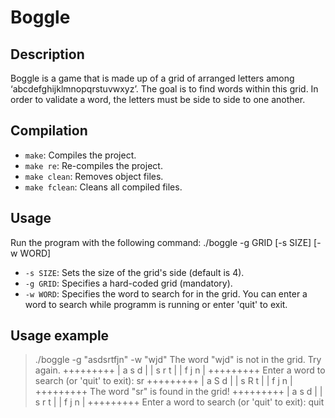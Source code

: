 # Boggle
## Description
Boggle is a game that is made up of a grid of arranged letters among ‘abcdefghijklmnopqrstuvwxyz’. The
goal is to find words within this grid. In order to validate a word, the letters must be side to side to one
another.
## Compilation
- `make`: Compiles the project.
- `make re`: Re-compiles the project.
- `make clean`: Removes object files.
- `make fclean`: Cleans all compiled files.
## Usage
Run the program with the following command:
./boggle -g GRID [-s SIZE] [-w WORD]
- `-s SIZE`: Sets the size of the grid's side (default is 4).
- `-g GRID`: Specifies a hard-coded grid (mandatory).
- `-w WORD`: Specifies the word to search for in the grid.
You can enter a word to search while programm is running or enter 'quit' to exit.
## Usage example
> ./boggle -g "asdsrtfjn" -w "wjd"
The word "wjd" is not in the grid. Try again.
+++++++++
| a s d |
| s r t |
| f j n |
+++++++++
Enter a word to search (or 'quit' to exit): sr
+++++++++
| a S d |
| s R t |
| f j n |
+++++++++
The word "sr" is found in the grid!
+++++++++
| a s d |
| s r t |
| f j n |
+++++++++
Enter a word to search (or 'quit' to exit): quit
